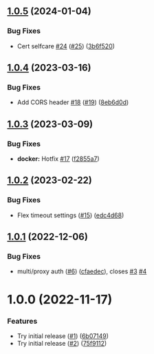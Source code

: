 ## [1.0.5](https://github.com/dns3l/ingress/compare/v1.0.4...v1.0.5) (2024-01-04)


### Bug Fixes

* Cert selfcare [#24](https://github.com/dns3l/ingress/issues/24) ([#25](https://github.com/dns3l/ingress/issues/25)) ([3b6f520](https://github.com/dns3l/ingress/commit/3b6f5206dc4a5551b5bf3acca6d90b673b6b9780))

## [1.0.4](https://github.com/dns3l/ingress/compare/v1.0.3...v1.0.4) (2023-03-16)


### Bug Fixes

* Add CORS header [#18](https://github.com/dns3l/ingress/issues/18) ([#19](https://github.com/dns3l/ingress/issues/19)) ([8eb6d0d](https://github.com/dns3l/ingress/commit/8eb6d0d532d6044063e1f72db93633a158d7ca4f))

## [1.0.3](https://github.com/dns3l/ingress/compare/v1.0.2...v1.0.3) (2023-03-09)


### Bug Fixes

* **docker:** Hotfix [#17](https://github.com/dns3l/ingress/issues/17) ([f2855a7](https://github.com/dns3l/ingress/commit/f2855a790abcc05ebfdca68655a45107bd4fdb0d))

## [1.0.2](https://github.com/dns3l/ingress/compare/v1.0.1...v1.0.2) (2023-02-22)


### Bug Fixes

* Flex timeout settings ([#15](https://github.com/dns3l/ingress/issues/15)) ([edc4d68](https://github.com/dns3l/ingress/commit/edc4d683f961c375b5ef5a4334dc860d98c7a4f4))

## [1.0.1](https://github.com/dns3l/ingress/compare/v1.0.0...v1.0.1) (2022-12-06)


### Bug Fixes

* multi/proxy auth ([#6](https://github.com/dns3l/ingress/issues/6)) ([cfaedec](https://github.com/dns3l/ingress/commit/cfaedec00297929031474530923949c357ff660f)), closes [#3](https://github.com/dns3l/ingress/issues/3) [#4](https://github.com/dns3l/ingress/issues/4)

# 1.0.0 (2022-11-17)


### Features

* Try initial release ([#1](https://github.com/dns3l/ingress/issues/1)) ([6b07149](https://github.com/dns3l/ingress/commit/6b0714902bab80d7f0b107168f5d5557189b322b))
* Try initial release ([#2](https://github.com/dns3l/ingress/issues/2)) ([75f9112](https://github.com/dns3l/ingress/commit/75f911244ade203975b9f60c12e4cc19fd47e6d9))

